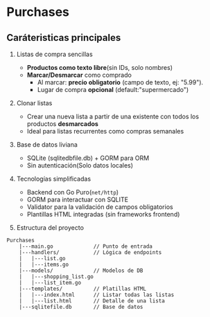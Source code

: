 # Purchases

## Caráteristicas principales

1. Listas de compra sencillas
    - **Productos como texto libre**(sin IDs, solo nombres)
    - **Marcar/Desmarcar** como comprado
        * Al marcar: **precio obligatorio** (campo de texto, ej: "5.99").
        * Lugar de compra **opcional** (default:"supermercado")

2. Clonar listas
    - Crear una nueva lista a partir de una existente con todos los productos **desmarcados**
    - Ideal para listas recurrentes como compras semanales

3. Base de datos liviana
    - SQLite (sqlitedbfile.db) + GORM para ORM
    - Sin autenticación(Solo datos locales)

4. Tecnologías simplificadas
    - Backend con Go Puro(`net/http`)
    - GORM para interactuar con SQLITE
    - Validator para la validación de campos obligatorios
    - Plantillas HTML integradas (sin frameworks frontend)

5. Estructura del proyecto

```plaintext
Purchases
    |---main.go             // Punto de entrada
    |---handlers/           // Lógica de endpoints 
    |   |---list.go
    |   |---items.go
    |---models/             // Modelos de DB
    |   |---shopping_list.go
    |   |---list_item.go
    |---templates/          // Platillas HTML
    |   |---index.html      // Listar todas las listas
    |   |---list.html       // Detalle de una lista
    |---sqlitefile.db       // Base de datos
```
